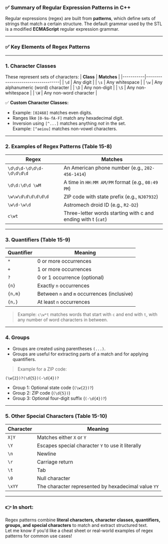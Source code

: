 ### ✅ **Summary of Regular Expression Patterns in C++**

Regular expressions (regex) are built from **patterns**, which define sets of strings that match a certain structure. The default grammar used by the STL is a modified **ECMAScript** regular expression grammar.

---

### ✅ **Key Elements of Regex Patterns**

---

### 1. **Character Classes**
These represent sets of characters:
| **Class** | **Matches**                       |
|-----------|-----------------------------------|
| `\d`      | Any digit                         |
| `\s`      | Any whitespace                    |
| `\w`      | Any alphanumeric (word) character |
| `\D`      | Any non-digit                     |
| `\S`      | Any non-whitespace                |
| `\W`      | Any non-word character            |

✅ **Custom Character Classes:**  
- Example: `[02468]` matches even digits.  
- Ranges like `[0-9a-fA-F]` match any hexadecimal digit.  
- Inversion using `[^...]` matches anything *not* in the set.  
  Example: `[^aeiou]` matches non-vowel characters.

---

### 2. **Examples of Regex Patterns (Table 15-8)**  
| **Regex**               | **Matches**                                                   |
|-------------------------|---------------------------------------------------------------|
| `\d\d\d-\d\d\d-\d\d\d\d`| An American phone number (e.g., `202-456-1414`)               |
| `\d\d:\d\d \wM`         | A time in `HH:MM AM/PM` format (e.g., `08:49 PM`)             |
| `\w\w\d\d\d\d\d\d`      | ZIP code with state prefix (e.g., `NJ07932`)                 |
| `\w\d-\w\d`             | Astromech droid ID (e.g., `R2-D2`)                            |
| `c\wt`                  | Three-letter words starting with c and ending with t (`cat`)  |

---

### 3. **Quantifiers (Table 15-9)**  
| **Quantifier** | **Meaning**                               |
|----------------|-------------------------------------------|
| `*`            | 0 or more occurrences                     |
| `+`            | 1 or more occurrences                     |
| `?`            | 0 or 1 occurrence (optional)              |
| `{n}`          | Exactly `n` occurrences                   |
| `{n,m}`        | Between `n` and `m` occurrences (inclusive)|
| `{n,}`         | At least `n` occurrences                  |

> Example: `c\w*t` matches words that start with `c` and end with `t`, with any number of word characters in between.

---

### 4. **Groups**
- Groups are created using parentheses `(...)`.  
- Groups are useful for extracting parts of a match and for applying quantifiers.  

> Example for a ZIP code:
```
(\w{2})?(\d{5})(-\d{4})?
```
- Group 1: Optional state code (`(\w{2})?`)  
- Group 2: ZIP code (`(\d{5})`)  
- Group 3: Optional four-digit suffix (`(-\d{4})?`)

---

### 5. **Other Special Characters (Table 15-10)**  
| **Character** | **Meaning**                                                     |
|---------------|-----------------------------------------------------------------|
| `X\|Y`        | Matches either `X` or `Y`                                       |
| `\Y`          | Escapes special character `Y` to use it literally               |
| `\n`          | Newline                                                         |
| `\r`          | Carriage return                                                 |
| `\t`          | Tab                                                             |
| `\0`          | Null character                                                  |
| `\xYY`        | The character represented by hexadecimal value `YY`             |

---

### 👉 **In short:**
Regex patterns combine **literal characters, character classes, quantifiers, groups, and special characters** to match and extract structured text.  
Let me know if you'd like a cheat sheet or real-world examples of regex patterns for common use cases!